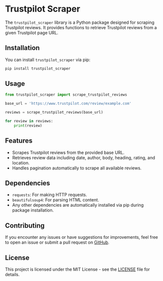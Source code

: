 # Trustpilot Scraper

The `trustpilot_scraper` library is a Python package designed for scraping Trustpilot reviews. It provides functions to retrieve Trustpilot reviews from a given Trustpilot page URL.

## Installation

You can install `trustpilot_scraper` via pip:

```bash
pip install trustpilot_scraper
```

## Usage

```python
from trustpilot_scraper import scrape_trustpilot_reviews

base_url = 'https://www.trustpilot.com/review/example.com'

reviews = scrape_trustpilot_reviews(base_url)

for review in reviews:
    print(review)
```

## Features

- Scrapes Trustpilot reviews from the provided base URL.
- Retrieves review data including date, author, body, heading, rating, and location.
- Handles pagination automatically to scrape all available reviews.

## Dependencies

- `requests`: For making HTTP requests.
- `beautifulsoup4`: For parsing HTML content.
- Any other dependencies are automatically installed via pip during package installation.

## Contributing

If you encounter any issues or have suggestions for improvements, feel free to open an issue or submit a pull request on [GitHub](https://github.com/irfanalidv/trustpilot-scraper).

## License

This project is licensed under the MIT License - see the [LICENSE](LICENSE) file for details.